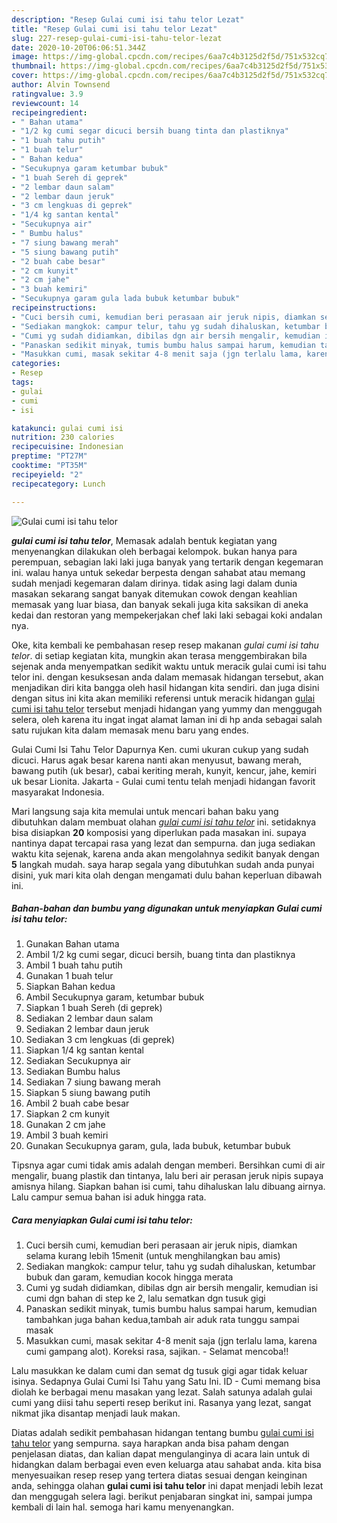 ```yaml
---
description: "Resep Gulai cumi isi tahu telor Lezat"
title: "Resep Gulai cumi isi tahu telor Lezat"
slug: 227-resep-gulai-cumi-isi-tahu-telor-lezat
date: 2020-10-20T06:06:51.344Z
image: https://img-global.cpcdn.com/recipes/6aa7c4b3125d2f5d/751x532cq70/gulai-cumi-isi-tahu-telor-foto-resep-utama.jpg
thumbnail: https://img-global.cpcdn.com/recipes/6aa7c4b3125d2f5d/751x532cq70/gulai-cumi-isi-tahu-telor-foto-resep-utama.jpg
cover: https://img-global.cpcdn.com/recipes/6aa7c4b3125d2f5d/751x532cq70/gulai-cumi-isi-tahu-telor-foto-resep-utama.jpg
author: Alvin Townsend
ratingvalue: 3.9
reviewcount: 14
recipeingredient:
- " Bahan utama"
- "1/2 kg cumi segar dicuci bersih buang tinta dan plastiknya"
- "1 buah tahu putih"
- "1 buah telur"
- " Bahan kedua"
- "Secukupnya garam ketumbar bubuk"
- "1 buah Sereh di geprek"
- "2 lembar daun salam"
- "2 lembar daun jeruk"
- "3 cm lengkuas di geprek"
- "1/4 kg santan kental"
- "Secukupnya air"
- " Bumbu halus"
- "7 siung bawang merah"
- "5 siung bawang putih"
- "2 buah cabe besar"
- "2 cm kunyit"
- "2 cm jahe"
- "3 buah kemiri"
- "Secukupnya garam gula lada bubuk ketumbar bubuk"
recipeinstructions:
- "Cuci bersih cumi, kemudian beri perasaan air jeruk nipis, diamkan selama kurang lebih 15menit (untuk menghilangkan bau amis)"
- "Sediakan mangkok: campur telur, tahu yg sudah dihaluskan, ketumbar bubuk dan garam, kemudian kocok hingga merata"
- "Cumi yg sudah didiamkan, dibilas dgn air bersih mengalir, kemudian isi cumi dgn bahan di step ke 2, lalu sematkan dgn tusuk gigi"
- "Panaskan sedikit minyak, tumis bumbu halus sampai harum, kemudian tambahkan juga bahan kedua,tambah air aduk rata tunggu sampai masak"
- "Masukkan cumi, masak sekitar 4-8 menit saja (jgn terlalu lama, karena cumi gampang alot). Koreksi rasa, sajikan.  Selamat mencoba!!"
categories:
- Resep
tags:
- gulai
- cumi
- isi

katakunci: gulai cumi isi 
nutrition: 230 calories
recipecuisine: Indonesian
preptime: "PT27M"
cooktime: "PT35M"
recipeyield: "2"
recipecategory: Lunch

---
```



![Gulai cumi isi tahu telor](https://img-global.cpcdn.com/recipes/6aa7c4b3125d2f5d/751x532cq70/gulai-cumi-isi-tahu-telor-foto-resep-utama.jpg)

<b><i>gulai cumi isi tahu telor</i></b>, Memasak adalah bentuk kegiatan yang menyenangkan dilakukan oleh berbagai kelompok. bukan hanya para perempuan, sebagian laki laki juga banyak yang tertarik dengan kegemaran ini. walau hanya untuk sekedar berpesta dengan sahabat atau memang sudah menjadi kegemaran dalam dirinya. tidak asing lagi dalam dunia masakan sekarang sangat banyak ditemukan cowok dengan keahlian memasak yang luar biasa, dan banyak sekali juga kita saksikan di aneka kedai dan restoran yang mempekerjakan chef laki laki sebagai koki andalan nya.

Oke, kita kembali ke pembahasan resep resep makanan <i>gulai cumi isi tahu telor</i>. di setiap kegiatan kita, mungkin akan terasa menggembirakan bila sejenak anda menyempatkan sedikit waktu untuk meracik gulai cumi isi tahu telor ini. dengan kesuksesan anda dalam memasak hidangan tersebut, akan menjadikan diri kita bangga oleh hasil hidangan kita sendiri. dan juga disini dengan situs ini kita akan memiliki referensi untuk meracik hidangan <u>gulai cumi isi tahu telor</u> tersebut menjadi hidangan yang yummy dan menggugah selera, oleh karena itu ingat ingat alamat laman ini di hp anda sebagai salah satu rujukan kita dalam memasak menu baru yang endes.

Gulai Cumi Isi Tahu Telor Dapurnya Ken. cumi ukuran cukup yang sudah dicuci. Harus agak besar karena nanti akan menyusut, bawang merah, bawang putih (uk besar), cabai keriting merah, kunyit, kencur, jahe, kemiri uk besar Lionita. Jakarta - Gulai cumi tentu telah menjadi hidangan favorit masyarakat Indonesia.


Mari langsung saja kita memulai untuk mencari bahan baku yang dibutuhkan dalam membuat olahan <u><i>gulai cumi isi tahu telor</i></u> ini. setidaknya bisa disiapkan <b>20</b> komposisi yang diperlukan pada masakan ini. supaya nantinya dapat tercapai rasa yang lezat dan sempurna. dan juga sediakan waktu kita sejenak, karena anda akan mengolahnya sedikit banyak dengan <b>5</b> langkah mudah. saya harap segala yang dibutuhkan sudah anda punyai disini, yuk mari kita olah dengan mengamati dulu bahan keperluan dibawah ini.

<!--inarticleads1-->

##### Bahan-bahan dan bumbu yang digunakan untuk menyiapkan Gulai cumi isi tahu telor:

1. Gunakan  Bahan utama
1. Ambil 1/2 kg cumi segar, dicuci bersih, buang tinta dan plastiknya
1. Ambil 1 buah tahu putih
1. Gunakan 1 buah telur
1. Siapkan  Bahan kedua
1. Ambil Secukupnya garam, ketumbar bubuk
1. Siapkan 1 buah Sereh (di geprek)
1. Sediakan 2 lembar daun salam
1. Sediakan 2 lembar daun jeruk
1. Sediakan 3 cm lengkuas (di geprek)
1. Siapkan 1/4 kg santan kental
1. Sediakan Secukupnya air
1. Sediakan  Bumbu halus
1. Sediakan 7 siung bawang merah
1. Siapkan 5 siung bawang putih
1. Ambil 2 buah cabe besar
1. Siapkan 2 cm kunyit
1. Gunakan 2 cm jahe
1. Ambil 3 buah kemiri
1. Gunakan Secukupnya garam, gula, lada bubuk, ketumbar bubuk


Tipsnya agar cumi tidak amis adalah dengan memberi. Bersihkan cumi di air mengalir, buang plastik dan tintanya, lalu beri air perasan jeruk nipis supaya amisnya hilang. Siapkan bahan isi cumi, tahu dihaluskan lalu dibuang airnya. Lalu campur semua bahan isi aduk hingga rata. 

<!--inarticleads2-->

##### Cara menyiapkan Gulai cumi isi tahu telor:

1. Cuci bersih cumi, kemudian beri perasaan air jeruk nipis, diamkan selama kurang lebih 15menit (untuk menghilangkan bau amis)
1. Sediakan mangkok: campur telur, tahu yg sudah dihaluskan, ketumbar bubuk dan garam, kemudian kocok hingga merata
1. Cumi yg sudah didiamkan, dibilas dgn air bersih mengalir, kemudian isi cumi dgn bahan di step ke 2, lalu sematkan dgn tusuk gigi
1. Panaskan sedikit minyak, tumis bumbu halus sampai harum, kemudian tambahkan juga bahan kedua,tambah air aduk rata tunggu sampai masak
1. Masukkan cumi, masak sekitar 4-8 menit saja (jgn terlalu lama, karena cumi gampang alot). Koreksi rasa, sajikan.  - Selamat mencoba!!


Lalu masukkan ke dalam cumi dan semat dg tusuk gigi agar tidak keluar isinya. Sedapnya Gulai Cumi Isi Tahu yang Satu Ini. ID - Cumi memang bisa diolah ke berbagai menu masakan yang lezat. Salah satunya adalah gulai cumi yang diisi tahu seperti resep berikut ini. Rasanya yang lezat, sangat nikmat jika disantap menjadi lauk makan. 

Diatas adalah sedikit pembahasan hidangan tentang bumbu <u>gulai cumi isi tahu telor</u> yang sempurna. saya harapkan anda bisa paham dengan penjelasan diatas, dan kalian dapat mengulanginya di acara lain untuk di hidangkan dalam berbagai even even keluarga atau sahabat anda. kita bisa menyesuaikan resep resep yang tertera diatas sesuai dengan keinginan anda, sehingga olahan <b>gulai cumi isi tahu telor</b> ini dapat menjadi lebih lezat dan menggugah selera lagi. berikut penjabaran singkat ini, sampai jumpa kembali di lain hal. semoga hari kamu menyenangkan.
